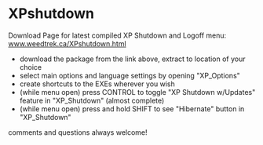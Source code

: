 # XPshutdown
Download Page for latest compiled XP Shutdown and Logoff menu:
www.weedtrek.ca/XPshutdown.html

- download the package from the link above, extract to location of your choice
- select main options and language settings by opening "XP_Options"
- create shortcuts to the EXEs wherever you wish
- (while menu open) press CONTROL to toggle "XP Shutdown w/Updates" feature in "XP_Shutdown" (almost complete)
- (while menu open) press and hold SHIFT to see "Hibernate" button in "XP_Shutdown"

comments and questions always welcome!
